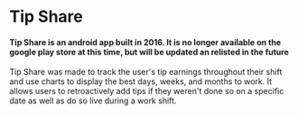 # Tip Share
#### Tip Share is an android app built in 2016. It is no longer available on the google play store at this time, but will be updated an relisted in the future

Tip Share was made to track the user's tip earnings throughout their shift and use charts to display the best days, weeks, and months to work. It allows users to retroactively add tips if they weren't done so on a specific date as well as do so live during a work shift.

